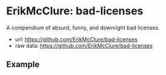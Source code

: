 # ErikMcClure: bad-licenses
A compendium of absurd, funny, and downright bad licenses.
* url: https://github.com/ErikMcClure/bad-licenses
* raw data: https://github.com/ErikMcClure/bad-licenses


<!-- .slide: data-background-iframe="" data-background-interactive="true" data-preload="false" -->


## Example

